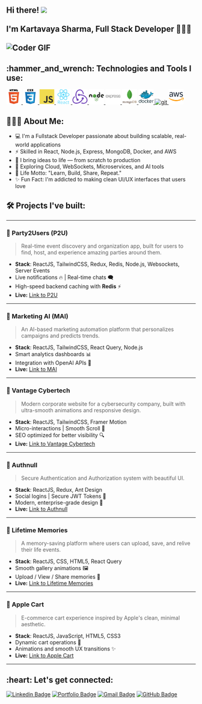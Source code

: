 <h2 align="left">
  <abc>
    <br>Hi there! <img src="https://user-images.githubusercontent.com/42378118/110234147-e3259600-7f4e-11eb-95be-0c4047144dea.gif" width="30"><br><br>
    I'm Kartavaya Sharma, Full Stack Developer 👨🏻‍💻<br><br>
    <img src="https://media.giphy.com/media/SWoSkN6DxTszqIKEqv/giphy.gif" alt="Coder GIF" width="500">
  </abc>
</h2>

<h2 align="left">:hammer_and_wrench: Technologies and Tools I use:</h2>
<p align="left">
  <a href="https://developer.mozilla.org/en-US/docs/Web/HTML" target="_blank"> <img src="https://raw.githubusercontent.com/devicons/devicon/master/icons/html5/html5-original-wordmark.svg" alt="html5" width="40" height="40"/> </a>
  <a href="https://developer.mozilla.org/en-US/docs/Web/CSS" target="_blank"> <img src="https://raw.githubusercontent.com/devicons/devicon/master/icons/css3/css3-original-wordmark.svg" alt="css3" width="40" height="40"/> </a>
  <a href="https://developer.mozilla.org/en-US/docs/Web/JavaScript" target="_blank"> <img src="https://raw.githubusercontent.com/devicons/devicon/master/icons/javascript/javascript-original.svg" alt="javascript" width="40" height="40"/> </a>
  <a href="https://reactjs.org/" target="_blank"> <img src="https://raw.githubusercontent.com/devicons/devicon/master/icons/react/react-original-wordmark.svg" alt="react" width="40" height="40"/> </a>
  <a href="https://redux.js.org/" target="_blank"> <img src="https://raw.githubusercontent.com/devicons/devicon/master/icons/redux/redux-original.svg" alt="redux" width="40" height="40"/> </a>
  <a href="https://nodejs.org/" target="_blank"> <img src="https://raw.githubusercontent.com/devicons/devicon/master/icons/nodejs/nodejs-original-wordmark.svg" alt="nodejs" width="40" height="40"/> </a>
  <a href="https://expressjs.com/" target="_blank"> <img src="https://raw.githubusercontent.com/devicons/devicon/master/icons/express/express-original-wordmark.svg" alt="express" width="40" height="40"/> </a>
  <a href="https://www.mongodb.com/" target="_blank"> <img src="https://raw.githubusercontent.com/devicons/devicon/master/icons/mongodb/mongodb-original-wordmark.svg" alt="mongodb" width="40" height="40"/> </a>
  <a href="https://www.docker.com/" target="_blank"> <img src="https://raw.githubusercontent.com/devicons/devicon/master/icons/docker/docker-original-wordmark.svg" alt="docker" width="40" height="40"/> </a>
  <a href="https://git-scm.com/" target="_blank"> <img src="https://www.vectorlogo.zone/logos/git-scm/git-scm-icon.svg" alt="git" width="40" height="40"/> </a>
  <a href="https://aws.amazon.com/" target="_blank"> <img src="https://raw.githubusercontent.com/devicons/devicon/master/icons/amazonwebservices/amazonwebservices-original-wordmark.svg" alt="aws" width="40" height="40"/> </a>
</p>

<h2 align="left">👨🏻‍💻 About Me:</h2>

- :computer: I'm a Fullstack Developer passionate about building scalable, real-world applications
- :zap: Skilled in React, Node.js, Express, MongoDB, Docker, and AWS
- 🚀 I bring ideas to life — from scratch to production
- 🌟 Exploring Cloud, WebSockets, Microservices, and AI tools
- 🎯 Life Motto: "Learn, Build, Share, Repeat."
- ✨ Fun Fact: I'm addicted to making clean UI/UX interfaces that users love

<h2 align="left">🛠️ Projects I've built:</h2>

---

### 🚀 Party2Users (P2U)
> Real-time event discovery and organization app, built for users to find, host, and experience amazing parties around them.

- **Stack**: ReactJS, TailwindCSS, Redux, Redis, Node.js, Websockets, Server Events
- Live notifications 🔥 | Real-time chats 🗨️
- High-speed backend caching with **Redis** ⚡
- **Live:** [Link to P2U](https://parties2you.com/)

---

### 🚀 Marketing AI (MAI)
> An AI-based marketing automation platform that personalizes campaigns and predicts trends.

- **Stack**: ReactJS, TailwindCSS, React Query, Node.js
- Smart analytics dashboards 📊
- Integration with OpenAI APIs 🤖
- **Live:** [Link to MAI](https://www.nextviralai.com/)

---

### 🚀 Vantage Cybertech
> Modern corporate website for a cybersecurity company, built with ultra-smooth animations and responsive design.

- **Stack**: ReactJS, TailwindCSS, Framer Motion
- Micro-interactions | Smooth Scroll 🚀
- SEO optimized for better visibility 🔍
- **Live:** [Link to Vantage Cybertech](https://www.vantagecybertech.com/)

---

### 🚀 Authnull
> Secure Authentication and Authorization system with beautiful UI.

- **Stack**: ReactJS, Redux, Ant Design
- Social logins | Secure JWT Tokens 🔐
- Modern, enterprise-grade design 🏢
- **Live:** [Link to Authnull](https://authnull.com/)

---

### 🚀 Lifetime Memories
> A memory-saving platform where users can upload, save, and relive their life events.

- **Stack**: ReactJS, CSS, HTML5, React Query
- Smooth gallery animations 🖼️
- Upload / View / Share memories 📸
- **Live:** [Link to Lifetime Memories](https://elegant-cuchufli-37a844.netlify.app/)

---

### 🚀 Apple Cart
> E-commerce cart experience inspired by Apple's clean, minimal aesthetic.

- **Stack**: ReactJS, JavaScript, HTML5, CSS3
- Dynamic cart operations 🛒
- Animations and smooth UX transitions ✨
- **Live:** [Link to Apple Cart](https://elegant-cuchufli-37a844.netlify.app/)

---

<h2 align="left">:heart: Let's get connected:</h2>

[![Linkedin Badge](https://img.shields.io/badge/-Kartavaya%20Sharma-blue?style=flat-square&logo=Linkedin&logoColor=white&link=https://www.linkedin.com/in/kartavaya-sharma-a17035230/)](https://www.linkedin.com/in/kartavaya-sharma-a17035230/)
[![Portfolio Badge](https://img.shields.io/badge/-Portfolio-black?style=flat-square&logo=github&logoColor=white&link=https://visionary-mooncake-2cafda.netlify.app/)](https://visionary-mooncake-2cafda.netlify.app/)
[![Gmail Badge](https://img.shields.io/badge/-kartavyasharmajs@gmail.com-c14438?style=flat-square&logo=Gmail&logoColor=white&link=mailto:kartavyasharmajs@gmail.com)](mailto:kartavyasharmajs@gmail.com)
[![GitHub Badge](https://img.shields.io/badge/-kartavyasharma-black?style=flat-square&logo=github&logoColor=white&link=https://github.com/kartavyasharma)](https://github.com/kartavyasharma)

